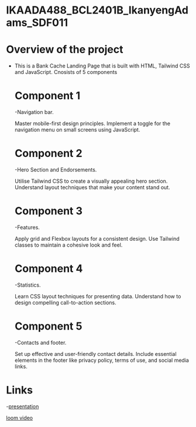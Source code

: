 # IKAADA488_BCL2401B_IkanyengAdams_SDF011

# Overview of the project

- This is a Bank Cache Landing Page that is built with HTML, Tailwind CSS and JavaScript.
  Cnosists of 5 components

  # Component 1
  -Navigation bar.

  Master mobile-first design principles.
  Implement a toggle for the navigation menu on small screens using JavaScript.

  # Component 2
  -Hero Section and Endorsements.

  Utilise Tailwind CSS to create a visually appealing hero section.
  Understand layout techniques that make your content stand out.

  # Component 3
  -Features.

  Apply grid and Flexbox layouts for a consistent design.
  Use Tailwind classes to maintain a cohesive look and feel.

  # Component 4
  -Statistics.

  Learn CSS layout techniques for presenting data.
  Understand how to design compelling call-to-action sections.

  # Component 5
  -Contacts and footer.

  Set up effective and user-friendly contact details.
  Include essential elements in the footer like privacy policy, terms of use, and social media links.

# Links

-[presentation](https://docs.google.com/presentation/d/1BKTVjM4S_Bn-nijpdGn-dqrYU9S_tmXk/edit?usp=sharing&ouid=100132019097983401853&rtpof=true&sd=true)

[loom video](https://www.loom.com/share/03c73f1f201a40cbb669d65e2361ae52?sid=f0276937-20f3-4a71-8a42-c8eb241c1bb6)




